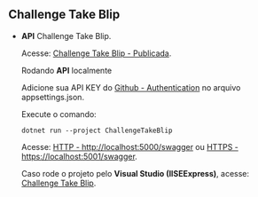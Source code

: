 ## **Challenge Take Blip**

- **API** Challenge Take Blip.

  Acesse: [Challenge Take Blip - Publicada](https://challengetakeblip20210724194251.azurewebsites.net/index.html).

  Rodando **API** localmente

  Adicione sua API KEY do [Github - Authentication](https://docs.github.com/en/github/authenticating-to-github/keeping-your-account-and-data-secure/creating-a-personal-access-token) no arquivo appsettings.json.

  Execute o comando:

      dotnet run --project ChallengeTakeBlip

  Acesse: [HTTP - http://localhost:5000/swagger](http://localhost:5000/swagger) ou [HTTPS - https://localhost:5001/swagger](https://localhost:5001/swagger).

  Caso rode o projeto pelo **Visual Studio (IISEExpress)**, acesse: [Challenge Take Blip](https://localhost:44305/index.html).
